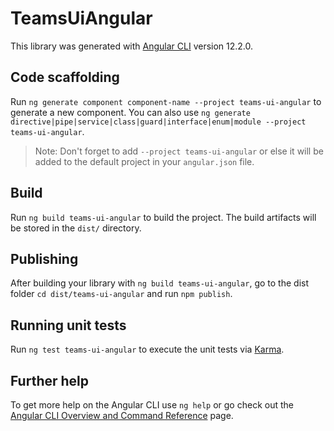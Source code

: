 # TeamsUiAngular

This library was generated with [Angular CLI](https://github.com/angular/angular-cli) version 12.2.0.

## Code scaffolding

Run `ng generate component component-name --project teams-ui-angular` to generate a new component. You can also use `ng generate directive|pipe|service|class|guard|interface|enum|module --project teams-ui-angular`.
> Note: Don't forget to add `--project teams-ui-angular` or else it will be added to the default project in your `angular.json` file. 

## Build

Run `ng build teams-ui-angular` to build the project. The build artifacts will be stored in the `dist/` directory.

## Publishing

After building your library with `ng build teams-ui-angular`, go to the dist folder `cd dist/teams-ui-angular` and run `npm publish`.

## Running unit tests

Run `ng test teams-ui-angular` to execute the unit tests via [Karma](https://karma-runner.github.io).

## Further help

To get more help on the Angular CLI use `ng help` or go check out the [Angular CLI Overview and Command Reference](https://angular.io/cli) page.
